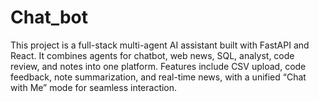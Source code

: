 # Chat_bot
This project is a full-stack multi-agent AI assistant built with FastAPI and React. It combines agents for chatbot, web news, SQL, analyst, code review, and notes into one platform. Features include CSV upload, code feedback, note summarization, and real-time news, with a unified “Chat with Me” mode for seamless interaction.
